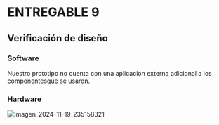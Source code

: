 # ENTREGABLE 9
## Verificación de diseño
### Software

Nuestro prototipo no cuenta con una aplicacion externa adicional a los componentesque se usaron.

### Hardware
![imagen_2024-11-19_235158321](https://github.com/user-attachments/assets/3141e1bb-f105-4f23-8096-8293fbb48248)
